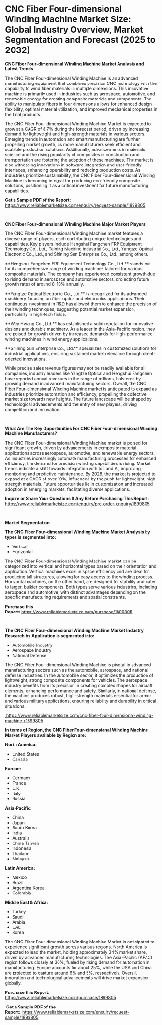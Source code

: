 <p><h1>CNC Fiber Four-dimensional Winding Machine Market Size: Global Industry Overview, Market Segmentation and Forecast (2025 to 2032)</h1></p><p><strong>CNC Fiber Four-dimensional Winding Machine Market Analysis and Latest Trends</strong></p>
<p><p>The CNC Fiber Four-dimensional Winding Machine is an advanced manufacturing equipment that combines precision CNC technology with the capability to wind fiber materials in multiple dimensions. This innovative machine is primarily used in industries such as aerospace, automotive, and renewable energy for creating composite materials and components. The ability to manipulate fibers in four dimensions allows for enhanced design flexibility, optimal material utilization, and improved mechanical properties in the final products.</p><p>The CNC Fiber Four-dimensional Winding Machine Market is expected to grow at a CAGR of 8.7% during the forecast period, driven by increasing demand for lightweight and high-strength materials in various sectors. Emerging trends in automation and smart manufacturing are further propelling market growth, as more manufacturers seek efficient and scalable production solutions. Additionally, advancements in materials science and the rising popularity of composites in construction and transportation are fostering the adoption of these machines. The market is also witnessing innovations in software integration and user-friendly interfaces, enhancing operability and reducing production costs. As industries prioritize sustainability, the CNC Fiber Four-dimensional Winding Machine is becoming integral for producing eco-friendly composite solutions, positioning it as a critical investment for future manufacturing capabilities.</p></p>
<p><strong>Get a Sample PDF of the Report:&nbsp;</strong> <a href="https://www.reliablemarketsize.com/enquiry/request-sample/1899805?utm_campaign=2565&utm_medium=2&utm_source=Github&utm_content=ia&utm_term=12042025&utm_id=cnc-fiber-four-dimensional-winding-machine">https://www.reliablemarketsize.com/enquiry/request-sample/1899805</a></p>
<p>&nbsp;</p>
<p><strong>CNC Fiber Four-dimensional Winding Machine Major Market Players</strong></p>
<p><p>The CNC Fiber Four-dimensional Winding Machine market features a diverse range of players, each contributing unique technologies and capabilities. Key players include Hengshui Fangchen FRP Equipment Technology Co., Ltd., Taining Machine Industrial Co., Ltd., Yangtze Optical Electronic Co., Ltd., and Shining Sun Enterprise Co., Ltd., among others.</p><p>**Hengshui Fangchen FRP Equipment Technology Co., Ltd.** stands out for its comprehensive range of winding machines tailored for various composite materials. The company has experienced consistent growth due to rising demand in aerospace and automotive sectors, projecting future growth rates of around 8-10% annually.</p><p>**Yangtze Optical Electronic Co., Ltd.** is recognized for its advanced machinery focusing on fiber optics and electronics applications. Their continuous investment in R&D has allowed them to enhance the precision of their winding techniques, suggesting potential market expansion, particularly in high-tech fields.</p><p>**Wey Hwang Co., Ltd.** has established a solid reputation for innovative designs and durable machinery. As a leader in the Asia-Pacific region, they are poised for growth driven by increased demands for high-performance winding machines in wind energy applications.</p><p>**Shining Sun Enterprise Co., Ltd.** specializes in customized solutions for industrial applications, ensuring sustained market relevance through client-oriented innovations.</p><p>While precise sales revenue figures may not be readily available for all companies, industry leaders like Yangtze Optical and Hengshui Fangchen have reported annual revenues in the range of millions, bolstered by growing demand in advanced manufacturing sectors. Overall, the CNC Fiber Four-dimensional Winding Machine market is anticipated to expand as industries prioritize automation and efficiency, propelling the collective market size towards new heights. The future landscape will be shaped by technological advancements and the entry of new players, driving competition and innovation.</p></p>
<p>&nbsp;</p>
<p><strong>What Are The Key Opportunities For CNC Fiber Four-dimensional Winding Machine Manufacturers?</strong></p>
<p><p>The CNC Fiber Four-dimensional Winding Machine market is poised for significant growth, driven by advancements in composite material applications across aerospace, automotive, and renewable energy sectors. As industries increasingly automate manufacturing processes for enhanced efficiency, the demand for precision winding capabilities is rising. Market trends indicate a shift towards integration with IoT and AI, improving monitoring and predictive maintenance. By 2028, the market is projected to expand at a CAGR of over 10%, influenced by the push for lightweight, high-strength materials. Future opportunities lie in customization and increased adoption in emerging markets, facilitating diverse applications.</p></p>
<p><strong>Inquire or Share Your Questions If Any Before Purchasing This Report:</strong> <a href="https://www.reliablemarketsize.com/enquiry/pre-order-enquiry/1899805?utm_campaign=2565&utm_medium=2&utm_source=Github&utm_content=ia&utm_term=12042025&utm_id=cnc-fiber-four-dimensional-winding-machine">https://www.reliablemarketsize.com/enquiry/pre-order-enquiry/1899805</a></p>
<p>&nbsp;</p>
<p><strong>Market Segmentation</strong></p>
<p><strong>The CNC Fiber Four-dimensional Winding Machine Market Analysis by types is segmented into:</strong></p>
<p><ul><li>Vertical</li><li>Horizontal</li></ul></p>
<p><p>The CNC Fiber Four-dimensional Winding Machine market can be categorized into vertical and horizontal types based on their orientation and application. Vertical machines excel in space efficiency and are ideal for producing tall structures, allowing for easy access to the winding process. Horizontal machines, on the other hand, are designed for stability and cater to larger, bulkier components. Both types serve various industries, including aerospace and automotive, with distinct advantages depending on the specific manufacturing requirements and spatial constraints.</p></p>
<p><strong>Purchase this Report:&nbsp;</strong><a href="https://www.reliablemarketsize.com/purchase/1899805?utm_campaign=2565&utm_medium=2&utm_source=Github&utm_content=ia&utm_term=12042025&utm_id=cnc-fiber-four-dimensional-winding-machine">https://www.reliablemarketsize.com/purchase/1899805</a></p>
<p>&nbsp;</p>
<p><strong>The CNC Fiber Four-dimensional Winding Machine Market Industry Research by Application is segmented into:</strong></p>
<p><ul><li>Automobile Industry</li><li>Aerospace Industry</li><li>National Defense</li></ul></p>
<p><p>The CNC Fiber Four-dimensional Winding Machine is pivotal in advanced manufacturing sectors such as the automobile, aerospace, and national defense industries. In the automobile sector, it optimizes the production of lightweight, strong composite components for vehicles. The aerospace industry benefits from its precision in creating complex shapes for aircraft elements, enhancing performance and safety. Similarly, in national defense, the machine produces robust, high-strength materials essential for armor and various military applications, ensuring reliability and durability in critical situations.</p></p>
<p><a href="https://www.reliablemarketsize.com/cnc-fiber-four-dimensional-winding-machine-r1899805?utm_campaign=2565&utm_medium=2&utm_source=Github&utm_content=ia&utm_term=12042025&utm_id=cnc-fiber-four-dimensional-winding-machine">&nbsp;https://www.reliablemarketsize.com/cnc-fiber-four-dimensional-winding-machine-r1899805</a></p>
<p><strong>In terms of Region, the CNC Fiber Four-dimensional Winding Machine Market Players available by Region are:</strong></p>
<p>
    <p> <strong> North America: </strong>
        <ul>
            <li>United States</li>
            <li>Canada</li>
        </ul>
        </p> 
    <p> <strong> Europe: </strong>
        <ul>
            <li>Germany</li>
            <li>France</li>
            <li>U.K.</li>
            <li>Italy</li>
            <li>Russia</li>
        </ul>
        </p> 
    <p> <strong> Asia-Pacific: </strong>
        <ul>
            <li>China</li>
            <li>Japan</li>
            <li>South Korea</li>
            <li>India</li>
            <li>Australia</li>
            <li>China Taiwan</li>
            <li>Indonesia</li>
            <li>Thailand</li>
            <li>Malaysia</li>
        </ul>
        </p> 
    <p> <strong> Latin America: </strong>
        <ul>
            <li>Mexico</li>
            <li>Brazil</li>
            <li>Argentina Korea</li>
            <li>Colombia</li>
        </ul>
        </p> 
    <p> <strong> Middle East & Africa: </strong>
        <ul>
            <li>Turkey</li>
            <li>Saudi</li>
            <li>Arabia</li>
            <li>UAE</li>
            <li>Korea</li>
        </ul>
    </p>
    </p>
<p><p>The CNC Fiber Four-dimensional Winding Machine Market is anticipated to experience significant growth across various regions. North America is expected to lead the market, holding approximately 34% market share, driven by advanced manufacturing technologies. The Asia-Pacific (APAC) region follows closely at 30%, fueled by rising demand for automation in manufacturing. Europe accounts for about 25%, while the USA and China are projected to capture around 6% and 5%, respectively. Overall, innovation and technological advancements will drive market expansion globally.</p></p>
<p><strong>Purchase this Report: </strong><a href="https://www.reliablemarketsize.com/purchase/1899805?utm_campaign=2565&utm_medium=2&utm_source=Github&utm_content=ia&utm_term=12042025&utm_id=cnc-fiber-four-dimensional-winding-machine">https://www.reliablemarketsize.com/purchase/1899805</a></p>
<p>&nbsp;<strong>Get a Sample PDF of the Report:&nbsp;&nbsp;</strong><a href="https://www.reliablemarketsize.com/enquiry/request-sample/1899805?utm_campaign=2565&utm_medium=2&utm_source=Github&utm_content=ia&utm_term=12042025&utm_id=cnc-fiber-four-dimensional-winding-machine">https://www.reliablemarketsize.com/enquiry/request-sample/1899805</a></p>
<p><strong></strong></p>
<p><p></p><p></p><p></p></p>